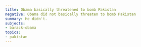 ```yaml
---
title: Obama basically threatened to bomb Pakistan
negative: Obama did not basically threaten to bomb Pakistan
summary: He didn't.
subjects:
- barack-obama
topics:
- pakistan
---
```

